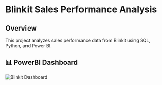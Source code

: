 # Blinkit Sales Performance Analysis

## Overview
This project analyzes sales performance data from Blinkit using SQL, Python, and Power BI.

## 📊 PowerBI Dashboard  
![Blinkit Dashboard](Blinkit-Performance.pbix)  
